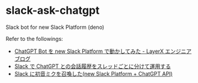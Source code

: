 # slack-ask-chatgpt

Slack bot for new Slack Platform (deno)

Refer to the followings:

- [ChatGPT Bot を new Slack Platform で動かしてみた - LayerX エンジニアブログ](https://tech.layerx.co.jp/entry/2023/03/06/chatgpt-on-slack-new-platform)
- [Slack で ChatGPT との会話履歴をスレッドごとに分けて運用する](https://zenn.dev/lazy/articles/slack-chatgpt-with-thread)
- [Slack に初音ミクを召喚した(new Slack Platform + ChatGPT API)](https://zenn.dev/leaner_dev/articles/20230309-slack-miku-chatgpt)

